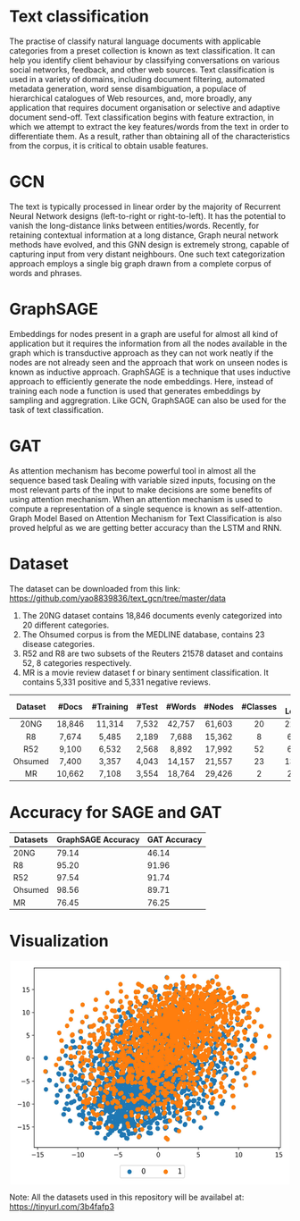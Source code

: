 # Text classification
The practise of classify natural language documents with applicable categories from a preset collection is known as text classification. It can help you identify client behaviour by classifying conversations on various social networks, feedback, and other web sources. Text classification is used in a variety of domains, including document filtering, automated metadata generation, word sense disambiguation, a populace of hierarchical catalogues of Web resources, and, more broadly, any application that requires document organisation or selective and adaptive document send-off. Text classification begins with feature extraction, in which we attempt to extract the key features/words from the text in order to differentiate them. As a result, rather than obtaining all of the characteristics from the corpus, it is critical to obtain usable features.

# GCN
The text is typically processed in linear order by the majority of Recurrent Neural Network designs (left-to-right or right-to-left). It has the potential to vanish the long-distance links between entities/words. Recently, for retaining contextual information at a long distance, Graph neural network methods have evolved, and this GNN design is extremely strong, capable of capturing input from very distant neighbours. One such text categorization approach employs a single big graph drawn from a complete corpus of words and phrases.

# GraphSAGE
Embeddings for nodes present in a graph are useful for almost all kind of application but it requires the information from all the nodes available in the graph which is transductive approach as they can not work neatly if the nodes are not already seen and the approach that work on unseen nodes is known as inductive approach. GraphSAGE is a technique that uses inductive approach to efficiently generate the node embeddings. Here, instead of training each node a function is used that generates embeddings by sampling and aggregration. Like GCN, GraphSAGE can also be used for the task of text classification.

# GAT 
As attention mechanism has become powerful tool in almost all the sequence based task Dealing with variable sized inputs, focusing on the most relevant parts of the input to make decisions are some benefits of using attention mechanism. When an attention mechanism is used to compute a representation of a single sequence is known as self-attention. Graph Model Based on Attention Mechanism for Text Classification is also proved helpful as we are getting better accuracy than the LSTM and RNN.

# Dataset
The dataset can be downloaded from this link: https://github.com/yao8839836/text_gcn/tree/master/data
1. The 20NG dataset contains 18,846 documents evenly categorized into 20 different categories.
2. The Ohsumed corpus is from the MEDLINE database, contains 23 disease categories.
3. R52 and R8 are two subsets of the Reuters 21578 dataset and contains 52, 8 categories respectively.
4. MR is a movie review dataset f or binary sentiment classification. It contains 5,331 positive and 5,331
negative reviews.

| Dataset 	| #Docs 	| #Training 	| #Test 	| #Words 	| #Nodes 	| #Classes 	| Avg Length 	|
|:---:	|:---:	|:---:	|:---:	|:---:	|:---:	|:---:	|:---:	|
| 20NG 	| 18,846 	| 11,314 	| 7,532 	| 42,757 	| 61,603 	| 20 	| 221.26 	|
| R8 	| 7,674 	| 5,485 	| 2,189 	| 7,688 	| 15,362 	| 8 	| 65.72 	|
| R52 	| 9,100 	| 6,532 	| 2,568 	| 8,892 	| 17,992 	| 52 	| 69.82 	|
| Ohsumed 	| 7,400 	| 3,357 	| 4,043 	| 14,157 	| 21,557 	| 23 	| 135.82 	|
| MR 	| 10,662 	| 7,108 	| 3,554 	| 18,764 	| 29,426 	| 2 	| 20.39 	|

# Accuracy for SAGE and GAT
| Datasets | GraphSAGE Accuracy | GAT Accuracy |
|----------|--------------------|--------------|
| 20NG     | 79.14              | 46.14        |
| R8       | 95.20              | 91.96        |
| R52      | 97.54              | 91.74        |
| Ohsumed  | 98.56              | 89.71        |
| MR       | 76.45              | 76.25        |

# Visualization

<div align="center">    
<img src="https://github.com/pavanbaswani/text-gnn/blob/main/tsne_plots.jpg?raw=true" width="500px" height="400px" alt="R8_gcn_test" align=center />
</div>

Note: All the datasets used in this repository will be availabel at: https://tinyurl.com/3b4fafp3
